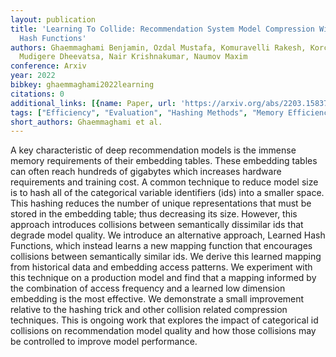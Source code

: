 ```yaml
---
layout: publication
title: 'Learning To Collide: Recommendation System Model Compression With Learned
  Hash Functions'
authors: Ghaemmaghami Benjamin, Ozdal Mustafa, Komuravelli Rakesh, Korchev Dmitriy,
  Mudigere Dheevatsa, Nair Krishnakumar, Naumov Maxim
conference: Arxiv
year: 2022
bibkey: ghaemmaghami2022learning
citations: 0
additional_links: [{name: Paper, url: 'https://arxiv.org/abs/2203.15837'}]
tags: ["Efficiency", "Evaluation", "Hashing Methods", "Memory Efficiency", "Recommender Systems"]
short_authors: Ghaemmaghami et al.
---
```

A key characteristic of deep recommendation models is the immense memory
requirements of their embedding tables. These embedding tables can often reach
hundreds of gigabytes which increases hardware requirements and training cost.
A common technique to reduce model size is to hash all of the categorical
variable identifiers (ids) into a smaller space. This hashing reduces the
number of unique representations that must be stored in the embedding table;
thus decreasing its size. However, this approach introduces collisions between
semantically dissimilar ids that degrade model quality. We introduce an
alternative approach, Learned Hash Functions, which instead learns a new
mapping function that encourages collisions between semantically similar ids.
We derive this learned mapping from historical data and embedding access
patterns. We experiment with this technique on a production model and find that
a mapping informed by the combination of access frequency and a learned low
dimension embedding is the most effective. We demonstrate a small improvement
relative to the hashing trick and other collision related compression
techniques. This is ongoing work that explores the impact of categorical id
collisions on recommendation model quality and how those collisions may be
controlled to improve model performance.